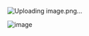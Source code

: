 ![Uploading image.png…]()

![image](https://github.com/Skaditya007/Flutter_RESTAPI_Firebase/assets/95046114/d0247fca-d18c-4a5f-99de-02ab4e4b6944)
